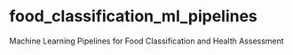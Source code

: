 # food_classification_ml_pipelines
Machine Learning Pipelines for Food Classification and Health Assessment
